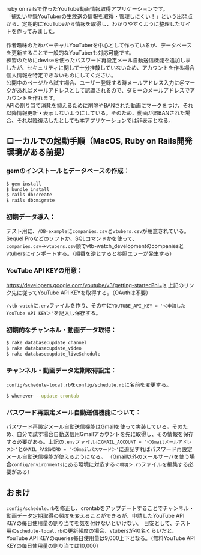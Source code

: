 ruby on railsで作ったYouTube動画情報取得アプリケーションです。
<br>
「観たい登録YouTuberの生放送の情報を取得・管理しにくい！」という出発点から、定期的にYouTubeから情報を取得し、わかりやすくように整理したサイトを作ってみました。
<br>
<br>
作者趣味のためバーチャルYouTuberを中心として作っているが、データベースを更新することで一般的なYouTuberも対応可能です。
<br>
練習のためにdeviseを使ったパスワード再設定メール自動送信機能を追加しましたが、セキュリティに関して十分推敲していないため、アカウントを作る場合個人情報を特定できないものにしてください。
<br>
公開中のページから試す場合、ユーザー登録する時メールアドレス入力に＠マークがあればメールアドレスとして認識されるので、ダミーのメールアドレスでアカウントを作れます。
<br>
APIの割り当て消耗を抑えるために削除やBANされた動画にマークをつけ、それ以降情報更新・表示しないようにしている。そのため、動画が誤BANされた場合、それ以降復活したとしても本アプリケーションでは非表示となる。

## ローカルでの起動手順（MacOS, Ruby on Rails開発環境がある前提）
### gemのインストールとデータベースの作成：
```sh
$ gem install
$ bundle install
$ rails db:create
$ rails db:migrate
```

### 初期データ導入：
テスト用に、`/DB-example`に`companies.csv`と`vtubers.csv`が用意されている。Sequel Proなどのソフトか、SQLコマンドかを使って、`companies.csv`→`vtubers.csv`順でvtb-watch_developmentのcompaniesとvtubersにインポートする。（順番を逆とすると参照エラーが発生する）

### YouTube API KEYの用意：
https://developers.google.com/youtube/v3/getting-started?hl=ja
上記のリンク先に従ってYouTube API KEYを取得する。（OAuthは不要）

`/vtb-watch`に`.env`ファイルを作り、その中に`YOUTUBE_API_KEY = '＜申請したYouTube API KEY＞'`を記入し保存する。

### 初期的なチャンネル・動画データ取得：
```sh
$ rake database:update_channel
$ rake database:update_video
$ rake database:update_liveSchedule
```

### チャンネル・動画データ定期取得設定：
`config/schedule-local.rb`を`config/schedule.rb`に名前を変更する。
```sh
$ whenever --update-crontab
```

### パスワード再設定メール自動送信機能について：
パスワード再設定メール自動送信機能はGmailを使って実装している。そのため、自分で試す場合自動送信用Gmailアカウントを先に取得し、その情報を保存する必要がある。上記の`.env`ファイルに`GMAIL_ACCOUNT = '＜Gmailメールアドレス＞'`と`GMAIL_PASSWORD = '＜Gmailパスワード＞'`に追記すればパスワード再設定メール自動送信機能が使えるようになる。
（Gmail以外のメールサーバを使う場合`config/environments`にある環境に対応する`＜環境＞.rb`ファイルを編集する必要がある）

## おまけ
`config/schedule.rb`を修正し、crontabをアップデートすることでチャンネル・動画データ定期取得の頻度を変えることができるが、申請したYouTube API KEYの毎日使用量の割り当てを気を付けないといけない。
目安として、テスト用の`schedule-local.rb`の更新頻度の場合、vtubersが40名くらいだと、YouTube API KEYのqueries毎日使用量は9,000上下となる。（無料YouTube API KEYの毎日使用量の割り当ては10,000）